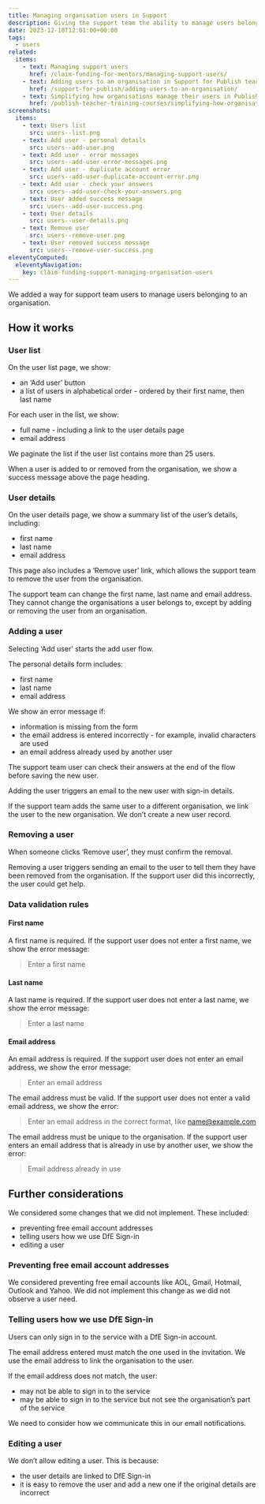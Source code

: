 ```yaml
---
title: Managing organisation users in Support
description: Giving the support team the ability to manage users belonging to an organisation
date: 2023-12-18T12:01:00+00:00
tags:
  - users
related:
  items:
    - text: Managing support users
      href: /claim-funding-for-mentors/managing-support-users/
    - text: Adding users to an organisation in Support for Publish teacher training courses
      href: /support-for-publish/adding-users-to-an-organisation/
    - text: Simplifying how organisations manage their users in Publish teacher training courses
      href: /publish-teacher-training-courses/simplifying-how-organisations-manage-users/
screenshots:
  items:
    - text: Users list
      src: users--list.png
    - text: Add user - personal details
      src: users--add-user.png
    - text: Add user - error messages
      src: users--add-user-error-messages.png
    - text: Add user - duplicate account error
      src: users--add-user-duplicate-account-error.png
    - text: Add user - check your answers
      src: users--add-user-check-your-answers.png
    - text: User added success message
      src: users--add-user-success.png
    - text: User details
      src: users--user-details.png
    - text: Remove user
      src: users--remove-user.png
    - text: User removed success message
      src: users--remove-user-success.png
eleventyComputed:
  eleventyNavigation:
    key: claim-funding-support-managing-organisation-users
---
```


We added a way for support team users to manage users belonging to an organisation.

## How it works

### User list

On the user list page, we show:

- an ‘Add user’ button
- a list of users in alphabetical order - ordered by their first name, then last name

For each user in the list, we show:

- full name - including a link to the user details page
- email address

We paginate the list if the user list contains more than 25 users.

When a user is added to or removed from the organisation, we show a success message above the page heading.

### User details

On the user details page, we show a summary list of the user’s details, including:

- first name
- last name
- email address

This page also includes a ‘Remove user’ link, which allows the support team to remove the user from the organisation.

The support team can change the first name, last name and email address. They cannot change the organisations a user belongs to, except by adding or removing the user from an organisation.

### Adding a user

Selecting ‘Add user’ starts the add user flow.

The personal details form includes:

- first name
- last name
- email address

We show an error message if:

- information is missing from the form
- the email address is entered incorrectly - for example, invalid characters are used
- an email address already used by another user

The support team user can check their answers at the end of the flow before saving the new user.

Adding the user triggers an email to the new user with sign-in details.

If the support team adds the same user to a different organisation, we link the user to the new organisation. We don’t create a new user record.

### Removing a user

When someone clicks ‘Remove user’, they must confirm the removal.

Removing a user triggers sending an email to the user to tell them they have been removed from the organisation. If the support user did this incorrectly, the user could get help.

### Data validation rules

#### First name

A first name is required. If the support user does not enter a first name, we show the error message:

> Enter a first name

#### Last name

A last name is required. If the support user does not enter a last name, we show the error message:

> Enter a last name

#### Email address

An email address is required. If the support user does not enter an email address, we show the error message:

> Enter an email address

The email address must be valid. If the support user does not enter a valid email address, we show the error:

> Enter an email address in the correct format, like <name@example.com>

The email address must be unique to the organisation. If the support user enters an email address that is already in use by another user, we show the error:

> Email address already in use

## Further considerations

We considered some changes that we did not implement. These included:

- preventing free email account addresses
- telling users how we use DfE Sign-in
- editing a user

### Preventing free email account addresses

We considered preventing free email accounts like AOL, Gmail, Hotmail, Outlook and Yahoo. We did not implement this change as we did not observe a user need.

### Telling users how we use DfE Sign-in

Users can only sign in to the service with a DfE Sign-in account.

The email address entered must match the one used in the invitation. We use the email address to link the organisation to the user.

If the email address does not match, the user:

- may not be able to sign in to the service
- may be able to sign in to the service but not see the organisation’s part of the service

We need to consider how we communicate this in our email notifications.

### Editing a user

We don’t allow editing a user. This is because:

- the user details are linked to DfE Sign-in
- it is easy to remove the user and add a new one if the original details are incorrect
